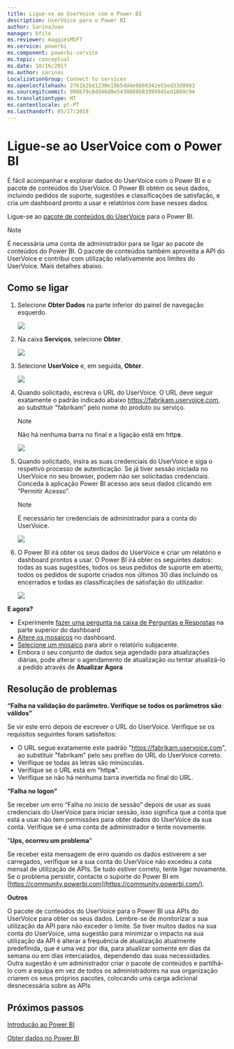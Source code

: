 ```yaml
---
title: Ligue-se ao UserVoice com o Power BI
description: UserVoice para o Power BI
author: SarinaJoan
manager: kfile
ms.reviewer: maggiesMSFT
ms.service: powerbi
ms.component: powerbi-service
ms.topic: conceptual
ms.date: 10/16/2017
ms.author: sarinas
LocalizationGroup: Connect to services
ms.openlocfilehash: 2761b2bd1230e18b5dd4e0b69342e55ed33d0983
ms.sourcegitcommit: 998b79c0dd46d0e5439888b83999945ed1809c94
ms.translationtype: HT
ms.contentlocale: pt-PT
ms.lasthandoff: 05/17/2018
---
```

# <a name="connect-to-uservoice-with-power-bi"></a>Ligue-se ao UserVoice com o Power BI
É fácil acompanhar e explorar dados do UserVoice com o Power BI e o pacote de conteúdos do UserVoice. O Power BI obtém os seus dados, incluindo pedidos de suporte, sugestões e classificações de satisfação, e cria um dashboard pronto a usar e relatórios com base nesses dados.

Ligue-se ao [pacote de conteúdos do UserVoice](https://app.powerbi.com/getdata/services/uservoice) para o Power BI.

>[!NOTE]
>É necessária uma conta de administrador para se ligar ao pacote de conteúdos do Power BI. O pacote de conteúdos também aproveita a API do UserVoice e contribui com utilização relativamente aos limites do UserVoice. Mais detalhes abaixo.

## <a name="how-to-connect"></a>Como se ligar
1. Selecione **Obter Dados** na parte inferior do painel de navegação esquerdo.
   
   ![](media/service-connect-to-uservoice/pbi_getdata.png)
2. Na caixa **Serviços**, selecione **Obter**.
   
   ![](media/service-connect-to-uservoice/pbi_getservices.png) 
3. Selecione **UserVoice** e, em seguida, **Obter**.
   
   ![](media/service-connect-to-uservoice/uservoice.png)
4. Quando solicitado, escreva o URL do UserVoice. O URL deve seguir exatamente o padrão indicado abaixo https://fabrikam.uservoice.com, ao substituir "fabrikam" pelo nome do produto ou serviço.
   
   >[!NOTE]
   >Não há nenhuma barra no final e a ligação está em http**s**.
   
   ![](media/service-connect-to-uservoice/capture.png)
5. Quando solicitado, insira as suas credenciais do UserVoice e siga o respetivo processo de autenticação. Se já tiver sessão iniciada no UserVoice no seu browser, podem não ser solicitadas credenciais. Conceda à aplicação Power BI acesso aos seus dados clicando em “Permitir Acesso”.
   
   >[!NOTE]
   >É necessário ter credenciais de administrador para a conta do UserVoice.
   
   ![](media/service-connect-to-uservoice/capture3.png)
6. O Power BI irá obter os seus dados do UserVoice e criar um relatório e dashboard prontos a usar. O Power BI irá obter os seguintes dados: todas as suas sugestões, todos os seus pedidos de suporte em aberto, todos os pedidos de suporte criados nos últimos 30 dias incluindo os encerrados e todas as classificações de satisfação do utilizador.
   
   ![](media/service-connect-to-uservoice/capture4.png)

**E agora?**

* Experimente [fazer uma pergunta na caixa de Perguntas e Respostas](power-bi-q-and-a.md) na parte superior do dashboard
* [Altere os mosaicos](service-dashboard-edit-tile.md) no dashboard.
* [Selecione um mosaico](service-dashboard-tiles.md) para abrir o relatório subjacente.
* Embora o seu conjunto de dados seja agendado para atualizações diárias, pode alterar o agendamento de atualização ou tentar atualizá-lo a pedido através de **Atualizar Agora**

## <a name="troubleshooting"></a>Resolução de problemas
**“Falha na validação do parâmetro. Verifique se todos os parâmetros são válidos”**

Se vir este erro depois de escrever o URL do UserVoice. Verifique se os requisitos seguintes foram satisfeitos:

* O URL segue exatamente este padrão "https://fabrikam.uservoice.com", ao substituir "fabrikam" pelo seu prefixo do URL do UserVoice correto.
* Verifique se todas as letras são minúsculas.
* Verifique se o URL está em "http**s**".
* Verifique se não há nenhuma barra invertida no final do URL.

**“Falha no logon”**

Se receber um erro “Falha no inicio de sessão” depois de usar as suas credenciais do UserVoice para iniciar sessão, isso significa que a conta que está a usar não tem permissões para obter dados do UserVoice da sua conta. Verifique se é uma conta de administrador e tente novamente.

"**Ups, ocorreu um problema**"

Se receber esta mensagem de erro quando os dados estiverem a ser carregados, verifique se a sua conta do UserVoice não excedeu a cota mensal de utilização de APIs. Se tudo estiver correto, tente ligar novamente. Se o problema persistir, contacte o suporte do Power BI em [https://community.powerbi.com](https://community.powerbi.com/).

**Outros**  

O pacote de conteúdos do UserVoice para o Power BI usa APIs do UserVoice para obter os seus dados. Lembre-se de monitorizar a sua utilização da API para não exceder o limite. Se tiver muitos dados na sua conta do UserVoice, uma sugestão para minimizar o impacto na sua utilização da API é alterar a frequência de atualização atualmente predefinida, que é uma vez por dia, para atualizar somente em dias da semana ou em dias intercalados, dependendo das suas necessidades. Outra sugestão é um administrador criar o pacote de conteúdos e partilhá-lo com a equipa em vez de todos os administradores na sua organização criarem os seus próprios pacotes, colocando uma carga adicional desnecessária sobre as APIs

## <a name="next-steps"></a>Próximos passos
[Introdução ao Power BI](service-get-started.md)

[Obter dados no Power BI](service-get-data.md)

